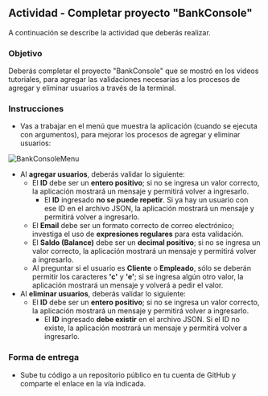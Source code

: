 ## Actividad - Completar proyecto "BankConsole"
A continuación se describe la actividad que deberás realizar.

### Objetivo
Deberás completar el proyecto "BankConsole" que se mostró en los videos tutoriales, para agregar las validaciones necesarias a los procesos de agregar y eliminar usuarios a través de la terminal.

### Instrucciones
- Vas a trabajar en el menú que muestra la aplicación (cuando se ejecuta con argumentos), para mejorar los procesos de agregar y eliminar usuarios:

![BankConsoleMenu](https://user-images.githubusercontent.com/45106990/177648772-147d330f-a2c2-43a2-8465-5e7e98750206.png)

- Al **agregar usuarios**, deberás validar lo siguiente:
  - El **ID** debe ser un **entero positivo**; si no se ingresa un valor correcto, la aplicación mostrará un mensaje y permitirá volver a ingresarlo.
    - El **ID** ingresado **no se puede repetir**. Si ya hay un usuario con ese ID en el archivo JSON, la aplicación mostrará un mensaje y permitirá volver a ingresarlo. 
  - El **Email** debe ser un formato correcto de correo electrónico; investiga el uso de **expresiones regulares** para esta validación.
  - El **Saldo (Balance)** debe ser un **decimal positivo**; si no se ingresa un valor correcto, la aplicación mostrará un mensaje y permitirá volver a ingresarlo.
  - Al preguntar si el usuario es **Cliente** o **Empleado**, sólo se deberán permitir los caracteres **'c'** y **'e'**; si se ingresa algún otro valor, la aplicación mostrará un mensaje y volverá a pedir el valor.
- Al **eliminar usuarios**, deberás validar lo siguiente:
  - El **ID** debe ser un **entero positivo**; si no se ingresa un valor correcto, la aplicación mostrará un mensaje y permitirá volver a ingresarlo.
    - El **ID** ingresado **debe existir** en el archivo JSON. Si el ID no existe, la aplicación mostrará un mensaje y permitirá volver a ingresarlo. 

### Forma de entrega
- Sube tu código a un repositorio público en tu cuenta de GitHub y comparte el enlace en la vía indicada.

